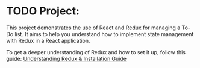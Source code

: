 
# TODO Project:

This project demonstrates the use of React and Redux for managing a To-Do list. It aims to help you understand how to implement state management with Redux in a React application.

To get a deeper understanding of Redux and how to set it up, follow this guide:
[Understanding Redux & Installation Guide](https://github.com/Hardi185/ReactJS/blob/main/Redux.md)

